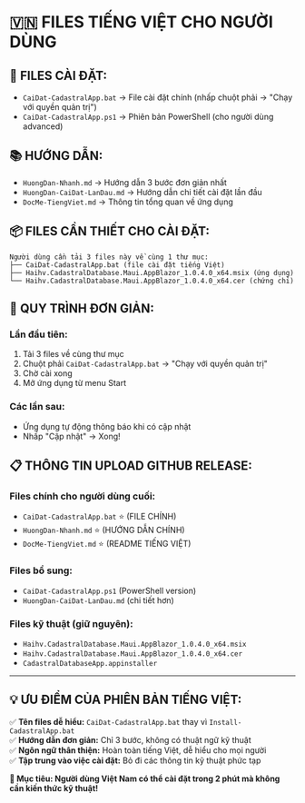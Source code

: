 # 🇻🇳 FILES TIẾNG VIỆT CHO NGƯỜI DÙNG

## 📱 **FILES CÀI ĐẶT:**
- `CaiDat-CadastralApp.bat` → File cài đặt chính (nhấp chuột phải → "Chạy với quyền quản trị")
- `CaiDat-CadastralApp.ps1` → Phiên bản PowerShell (cho người dùng advanced)

## 📚 **HƯỚNG DẪN:**
- `HuongDan-Nhanh.md` → Hướng dẫn 3 bước đơn giản nhất
- `HuongDan-CaiDat-LanDau.md` → Hướng dẫn chi tiết cài đặt lần đầu  
- `DocMe-TiengViet.md` → Thông tin tổng quan về ứng dụng

## 📦 **FILES CẦN THIẾT CHO CÀI ĐẶT:**
```
Người dùng cần tải 3 files này về cùng 1 thư mục:
├── CaiDat-CadastralApp.bat (file cài đặt tiếng Việt)
├── Haihv.CadastralDatabase.Maui.AppBlazor_1.0.4.0_x64.msix (ứng dụng)
└── Haihv.CadastralDatabase.Maui.AppBlazor_1.0.4.0_x64.cer (chứng chỉ)
```

## 🚀 **QUY TRÌNH ĐƠN GIẢN:**

### **Lần đầu tiên:**
1. Tải 3 files về cùng thư mục
2. Chuột phải `CaiDat-CadastralApp.bat` → "Chạy với quyền quản trị"  
3. Chờ cài xong
4. Mở ứng dụng từ menu Start

### **Các lần sau:**
- Ứng dụng tự động thông báo khi có cập nhật
- Nhấp "Cập nhật" → Xong!

## 📋 **THÔNG TIN UPLOAD GITHUB RELEASE:**

### **Files chính cho người dùng cuối:**
- `CaiDat-CadastralApp.bat` ⭐ (FILE CHÍNH)
- `HuongDan-Nhanh.md` ⭐ (HƯỚNG DẪN CHÍNH)  
- `DocMe-TiengViet.md` ⭐ (README TIẾNG VIỆT)

### **Files bổ sung:**
- `CaiDat-CadastralApp.ps1` (PowerShell version)
- `HuongDan-CaiDat-LanDau.md` (chi tiết hơn)

### **Files kỹ thuật (giữ nguyên):**
- `Haihv.CadastralDatabase.Maui.AppBlazor_1.0.4.0_x64.msix`
- `Haihv.CadastralDatabase.Maui.AppBlazor_1.0.4.0_x64.cer`  
- `CadastralDatabaseApp.appinstaller`

---

## 💡 **ƯU ĐIỂM CỦA PHIÊN BẢN TIẾNG VIỆT:**

✅ **Tên files dễ hiểu:** `CaiDat-CadastralApp.bat` thay vì `Install-CadastralApp.bat`  
✅ **Hướng dẫn đơn giản:** Chỉ 3 bước, không có thuật ngữ kỹ thuật  
✅ **Ngôn ngữ thân thiện:** Hoàn toàn tiếng Việt, dễ hiểu cho mọi người  
✅ **Tập trung vào việc cài đặt:** Bỏ đi các thông tin kỹ thuật phức tạp  

**🎯 Mục tiêu: Người dùng Việt Nam có thể cài đặt trong 2 phút mà không cần kiến thức kỹ thuật!**